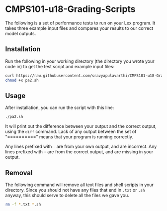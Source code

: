 # CMPS101-u18-Grading-Scripts

The following is a set of performance tests to run on your Lex program. It
takes three example input files and compares your results to our correct model
outputs. 

## Installation

Run the following in your working directory (the directory you wrote your code
in) to get the test script and example input files:

```bash
curl https://raw.githubusercontent.com/sravyapulavarthi/CMPS101-u18-Grading-Scripts/master/pa2/pa2.sh > pa2.sh
chmod +x pa2.sh
```

## Usage

After installation, you can run the script with this line:

```bash
./pa2.sh
```

It will print out the difference between your output and the correct output,
using the `diff` command. Lack of any output between the set of "=========="
means that your program is running correctly.

Any lines prefixed with `-` are from your own output, and are incorrect. Any
lines prefixed with `+` are from the correct output, and are missing in your
output.

## Removal

The following command will remove all text files and shell scripts in your
directory. Since you should not have any files that end in `.txt` or `.sh`
anyway, this should serve to delete all the files we gave you.

```bash
rm -f *.txt *.sh
```

